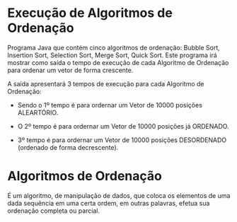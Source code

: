 # Execução de Algoritmos de Ordenação

Programa Java que contém cinco algoritmos de ordenação: Bubble Sort, Insertion Sort, Selection Sort, Merge Sort, Quick Sort. Este programa irá mostrar como saída o tempo de execução de cada Algoritmo de Ordenação para ordenar um vetor de forma crescente.

A saída apresentará 3 tempos de execução para cada Algoritmo de Ordenação:

- Sendo o 1º tempo é para ordernar um Vetor de 10000 posições ALEARTÓRIO.

- O 2º tempo é para ordernar um Vetor de 10000 posições já ORDENADO.

- 3º tempo é para ordernar um Vetor de 10000 posições DESORDENADO (ordenado de forma decrescente).

# Algoritmos de Ordenação 

É um algoritmo, de manipulação de dados, que coloca os elementos de uma dada sequência em uma certa ordem, em outras palavras, efetua sua ordenação completa ou parcial.


